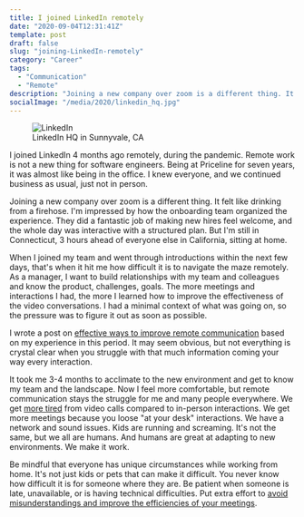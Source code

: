 ```yaml
---
title: I joined LinkedIn remotely
date: "2020-09-04T12:31:41Z"
template: post
draft: false
slug: "joining-LinkedIn-remotely"
category: "Career"
tags:
  - "Communication"
  - "Remote"
description: "Joining a new company over zoom is a different thing. It felt like drinking from a firehose. I'm impressed by how the onboarding team organized the experience. They did a fantastic job of making new hires feel welcome, and the whole day was interactive with a structured plan."
socialImage: "/media/2020/linkedin_hq.jpg"
---
```


<figure class="float-right" style="width: 500px">
	<img src="/media/2020/linkedin_hq.jpg" alt="LinkedIn">
	<figcaption>LinkedIn HQ in Sunnyvale, CA</figcaption>
</figure>

I joined LinkedIn 4 months ago remotely, during the pandemic. Remote work is not a new thing for software engineers. Being at Priceline for seven years, it was almost like being in the office. I knew everyone, and we continued business as usual, just not in person.

Joining a new company over zoom is a different thing. It felt like drinking from a firehose. I'm impressed by how the onboarding team organized the experience. They did a fantastic job of making new hires feel welcome, and the whole day was interactive with a structured plan. But I'm still in Connecticut, 3 hours ahead of everyone else in California, sitting at home.

When I joined my team and went through introductions within the next few days, that's when it hit me how difficult it is to navigate the maze remotely. As a manager, I want to build relationships with my team and colleagues and know the product, challenges, goals. The more meetings and interactions I had, the more I learned how to improve the effectiveness of the video conversations. I had a minimal context of what was going on, so the pressure was to figure it out as soon as possible.

I wrote a post on [effective ways to improve remote communication](https://pragmaticlead.com/posts/effective-remote-communication) based on my experience in this period. It may seem obvious, but not everything is crystal clear when you struggle with that much information coming your way every interaction.

It took me 3-4 months to acclimate to the new environment and get to know my team and the landscape. Now I feel more comfortable, but remote communication stays the struggle for me and many people everywhere. We get [more tired](https://news.northeastern.edu/2020/05/11/zoom-fatigue-is-real-heres-why-youre-feeling-it-and-what-you-can-do-about-it/) from video calls compared to in-person interactions. We get more meetings because you loose "at your desk" interactions. We have a network and sound issues. Kids are running and screaming. It's not the same, but we all are humans. And humans are great at adapting to new environments. We make it work.

Be mindful that everyone has unique circumstances while working from home. It's not just kids or pets that can make it difficult. You never know how difficult it is for someone where they are. Be patient when someone is late, unavailable, or is having technical difficulties. Put extra effort to [avoid misunderstandings and improve the efficiencies of your meetings](https://pragmaticlead.com/posts/effective-remote-communication).
